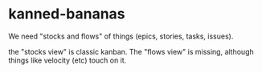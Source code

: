 # kanned-bananas

We need "stocks and flows" of things (epics, stories, tasks, issues).

the "stocks view" is classic kanban. The "flows view" is missing, although things like velocity (etc) touch on it.
